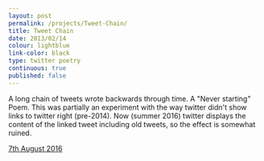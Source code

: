 ```yaml
---
layout: post
permalink: /projects/Tweet-Chain/
title: Tweet Chain
date: 2013/02/14
colour: lightblue
link-color: black
type: twitter poetry
continuous: true
published: false
---
```


A long chain of tweets wrote backwards through time. A "Never starting" Poem.
This was partially an experiment with the way twitter didn't show links to twitter right (pre-2014).
Now (summer 2016) twitter displays the content of the linked tweet including old tweets, so the effect is somewhat ruined.

[7th August 2016](https://twitter.com/_xs/status/762068243397931012)
